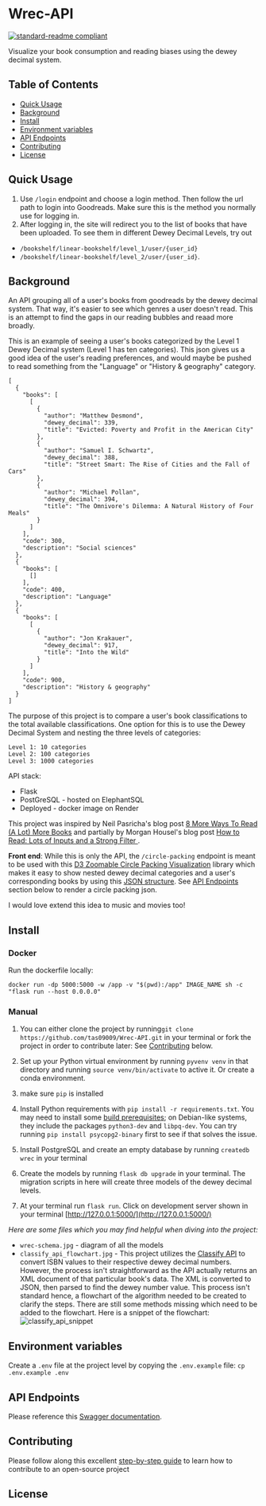 # Wrec-API
[![standard-readme compliant](https://img.shields.io/badge/readme%20style-standard-brightgreen.svg?style=flat-square)](https://github.com/RichardLitt/standard-readme)

Visualize your book consumption and reading biases using the dewey decimal system.

## Table of Contents
- [Quick Usage](#quick-usage)
- [Background](#background)
- [Install](#install)
- [Environment variables](#environment-variables)
- [API Endpoints](#api-endpoints)
- [Contributing](#contributing)
- [License](#license)

## Quick Usage
1. Use `/login` endpoint and choose a login method. Then follow the url path to login into Goodreads. Make sure this is the method you normally use for logging in.
2. After logging in, the site will redirect you to the list of books that have been uploaded. To see them in different Dewey Decimal Levels, try out
- `/bookshelf/linear-bookshelf/level_1/user/{user_id}`
- `/bookshelf/linear-bookshelf/level_2/user/{user_id}`.

## Background
An API grouping all of a user's books from goodreads by the dewey decimal system. That way, it's easier to see which genres a user doesn't read. This is an attempt to find the gaps in our reading bubbles and reaad more broadly.

This is an example of seeing a user's books categorized by the Level 1 Dewey Decimal system (Level 1 has ten categories). This json gives us a good idea of the user's reading preferences, and would maybe be pushed to read something from the "Language" or "History & geography" category.

```
[
  {
    "books": [
      [
        {
          "author": "Matthew Desmond",
          "dewey_decimal": 339,
          "title": "Evicted: Poverty and Profit in the American City"
        },
        {
          "author": "Samuel I. Schwartz",
          "dewey_decimal": 388,
          "title": "Street Smart: The Rise of Cities and the Fall of Cars"
        },
        {
          "author": "Michael Pollan",
          "dewey_decimal": 394,
          "title": "The Omnivore's Dilemma: A Natural History of Four Meals"
        }
      ]
    ],
    "code": 300,
    "description": "Social sciences"
  },
  {
    "books": [
      []
    ],
    "code": 400,
    "description": "Language"
  },
  {
    "books": [
      [
        {
          "author": "Jon Krakauer",
          "dewey_decimal": 917,
          "title": "Into the Wild"
        }
      ]
    ],
    "code": 900,
    "description": "History & geography"
  }
]

```

The purpose of this project is to compare a user's book classifications to the total available classifications. One option for this is to use the Dewey Decimal System and nesting the three levels of categories:

```
Level 1: 10 categories
Level 2: 100 categories
Level 3: 1000 categories
```

API stack:
- Flask
- PostGreSQL - hosted on ElephantSQL
- Deployed - docker image on Render

This project was inspired by Neil Pasricha's blog post [8 More Ways To Read (A Lot) More Books](https://www.neil.blog/articles/8-more-ways-to-read-a-lot-more-books#yui_3_17_2_1_1687286122789_289) and partially by Morgan Housel's blog post [How to Read: Lots of Inputs and a Strong Filter ](https://collabfund.com/blog/how-to-read-lots-of-inputs-and-a-strong-filter/).

**Front end**: While this is only the API, the `/circle-packing` endpoint is meant to be used with this [D3 Zoomable Circle Packing Visualization](http://jeromefroe.github.io/circlepackeR/) library which makes it easy to show nested dewey decimal categories and a user's corresponding books by using this [JSON structure](https://gist.githubusercontent.com/mbostock/1093025/raw/05621a578a66fba4d2cbf5a77e2d1bb3a27ac3d4/flare.json). See [API Endpoints](#api-endpoints) section below to render a circle packing json.

I would love extend this idea to music and movies too!

## Install
### Docker
Run the dockerfile locally:

```
docker run -dp 5000:5000 -w /app -v "$(pwd):/app" IMAGE_NAME sh -c "flask run --host 0.0.0.0"
```

### Manual
1. You can either clone the project by running`git clone https://github.com/tas09009/Wrec-API.git` in your terminal or fork the project in order to contribute later: See [Contributing](#contributing) below.

1. Set up your Python virtual environment by running `pyvenv venv` in that directory and running `source venv/bin/activate` to active it. Or create a conda environment.
2. make sure `pip` is installed
3. Install Python requirements with `pip install -r requirements.txt`. You may need to install some [build prerequisites](https://www.psycopg.org/docs/install.html#build-prerequisites); on Debian-like systems, they include the packages `python3-dev` and `libpq-dev`. You can try running `pip install psycopg2-binary` first to see if that solves the issue.
4. Install PostgreSQL and create an empty database by running `createdb wrec` in your terminal
5. Create the models by running `flask db upgrade` in your terminal. The migration scripts in here will create three models of the dewey decimal levels.
7. At your terminal run `flask run`. Click on development server shown in your terminal [http://127.0.0.1:5000/](http://127.0.0.1:5000/)

*Here are some files which you may find helpful when diving into the project:*
- `wrec-schema.jpg` - diagram of all the models
- `classify_api_flowchart.jpg` - This project utilizes the [Classify API](http://classify.oclc.org/classify2/api_docs/index.html) to convert ISBN values to their respective dewey decimal numbers. However, the process isn't straightforward as the API actually returns an XML document of that particular book's data. The XML is converted to JSON, then parsed to find the dewey number value. This process isn't standard hence, a flowchart of the algorithm needed to be created to clarify the steps. There are still some methods missing which need to be added to the flowchart. Here is a snippet of the flowchart:
![classify_api_snippet](./backend_flask/classify_api_snippet.jpg)

## Environment variables
Create a `.env` file at the project level by copying the `.env.example` file:
`cp .env.example .env`

## API Endpoints
Please reference this [Swagger documentation](https://wrec-api.onrender.com/swagger-ui).

## Contributing
Please follow along this excellent [step-by-step guide](https://www.dataschool.io/how-to-contribute-on-github/) to learn how to contribute to an open-source project

## License